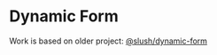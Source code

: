 # Dynamic Form

Work is based on older project: [@slush/dynamic-form](https://www.npmjs.com/package/@slush/dynamic-form)
